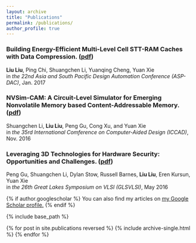 ```yaml
---
layout: archive
title: "Publications"
permalink: /publications/
author_profile: true
---
```


### Building Energy-Efficient Multi-Level Cell STT-RAM Caches with Data Compression. ([pdf](http://liuliu-cs.github.io/files/ASP-DAC-17.pdf)) <br />
**Liu Liu**, Ping Chi, Shuangchen Li, Yuanqing Cheng, Yuan Xie <br />
in *the 22nd Asia and South Pacific Design Automation Conference (ASP-DAC)*, Jan. 2017

### NVSim-CAM: A Circuit-Level Simulator for Emerging Nonvolatile Memory based Content-Addressable Memory. ([pdf](http://liuliu-cs.github.io/files/ICCAD-17.pdf)) <br />
Shuangchen Li, **Liu Liu**, Peng Gu, Cong Xu, and Yuan Xie <br />
in *the 35rd International Comference on Computer-Aided Design (ICCAD)*, Nov. 2016

### Leveraging 3D Technologies for Hardware Security: Opportunities and Challenges. ([pdf](http://liuliu-cs.github.io/files/GLSVLSI-16.pdf)) <br />
Peng Gu, Shuangchen Li, Dylan Stow, Russell Barnes, **Liu Liu**, Eren Kursun, Yuan Xie <br />
in *the 26th Great Lakes Symposium on VLSI (GLSVLSI)*, May 2016


{% if author.googlescholar %}
  You can also find my articles on <u><a href="{{author.googlescholar}}">my Google Scholar profile</a>.</u>
{% endif %}

{% include base_path %}

{% for post in site.publications reversed %}
  {% include archive-single.html %}
{% endfor %}
